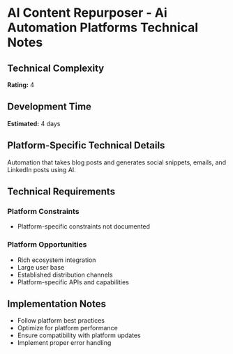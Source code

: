 # AI Content Repurposer - Ai Automation Platforms Technical Notes

## Technical Complexity
**Rating:** 4

## Development Time
**Estimated:** 4 days

## Platform-Specific Technical Details
Automation that takes blog posts and generates social snippets, emails, and LinkedIn posts using AI.

## Technical Requirements

### Platform Constraints
- Platform-specific constraints not documented

### Platform Opportunities
- Rich ecosystem integration
- Large user base
- Established distribution channels
- Platform-specific APIs and capabilities

## Implementation Notes
- Follow platform best practices
- Optimize for platform performance
- Ensure compatibility with platform updates
- Implement proper error handling
